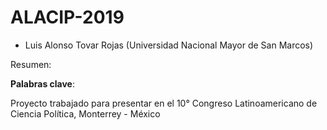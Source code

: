 # ALACIP-2019

   * Luis Alonso Tovar Rojas (Universidad Nacional Mayor de San Marcos)

Resumen:












**Palabras clave**:


Proyecto trabajado para presentar en el 10° Congreso Latinoamericano de Ciencia Política, Monterrey - México


